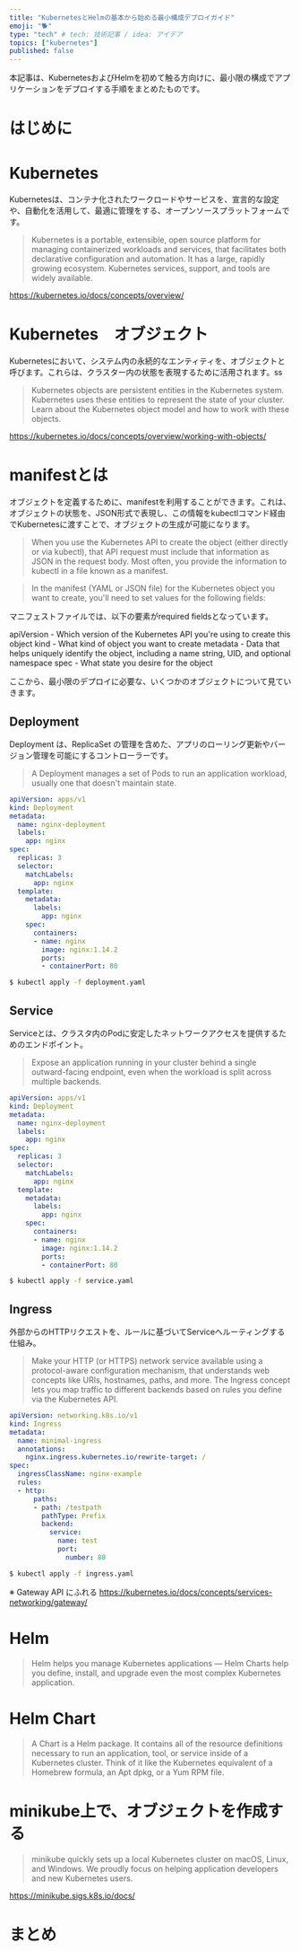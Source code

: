 ```yaml
---
title: "KubernetesとHelmの基本から始める最小構成デプロイガイド"
emoji: "🐕"
type: "tech" # tech: 技術記事 / idea: アイデア
topics: ["kubernetes"]
published: false
---
```


本記事は、KubernetesおよびHelmを初めて触る方向けに、最小限の構成でアプリケーションをデプロイする手順をまとめたものです。

# はじめに


# Kubernetes　
Kubernetesは、コンテナ化されたワークロードやサービスを、宣言的な設定や、自動化を活用して、最適に管理をする、オープンソースプラットフォームです。

> Kubernetes is a portable, extensible, open source platform for managing containerized workloads and services, that facilitates both declarative configuration and automation. It has a large, rapidly growing ecosystem. Kubernetes services, support, and tools are widely available.

https://kubernetes.io/docs/concepts/overview/

# Kubernetes　オブジェクト

Kubernetesにおいて、システム内の永続的なエンティティを、オブジェクトと呼びます。これらは、クラスター内の状態を表現するために活用されます。ss

> Kubernetes objects are persistent entities in the Kubernetes system. Kubernetes uses these entities to represent the state of your cluster. Learn about the Kubernetes object model and how to work with these objects.

https://kubernetes.io/docs/concepts/overview/working-with-objects/

# manifestとは
オブジェクトを定義するために、manifestを利用することができます。これは、オブジェクトの状態を、JSON形式で表現し、この情報をkubectlコマンド経由でKubernetesに渡すことで、オブジェクトの生成が可能になります。

> When you use the Kubernetes API to create the object (either directly or via kubectl), that API request must include that information as JSON in the request body. Most often, you provide the information to kubectl in a file known as a manifest.

> In the manifest (YAML or JSON file) for the Kubernetes object you want to create, you'll need to set values for the following fields:

マニフェストファイルでは、以下の要素がrequired fieldsとなっています。

apiVersion - Which version of the Kubernetes API you're using to create this object
kind - What kind of object you want to create
metadata - Data that helps uniquely identify the object, including a name string, UID, and optional namespace
spec - What state you desire for the object

ここから、最小限のデプロイに必要な、いくつかのオブジェクトについて見ていきます。

## Deployment

Deployment は、ReplicaSet の管理を含めた、アプリのローリング更新やバージョン管理を可能にするコントローラーです。

> A Deployment manages a set of Pods to run an application workload, usually one that doesn't maintain state.

```yaml:deployment.yaml
apiVersion: apps/v1
kind: Deployment
metadata:
  name: nginx-deployment
  labels:
    app: nginx
spec:
  replicas: 3
  selector:
    matchLabels:
      app: nginx
  template:
    metadata:
      labels:
        app: nginx
    spec:
      containers:
      - name: nginx
        image: nginx:1.14.2
        ports:
        - containerPort: 80
```


```bash
$ kubectl apply -f deployment.yaml
```

## Service

Serviceとは、クラスタ内のPodに安定したネットワークアクセスを提供するためのエンドポイント。

> Expose an application running in your cluster behind a single outward-facing endpoint, even when the workload is split across multiple backends.

```yaml:service.yaml
apiVersion: apps/v1
kind: Deployment
metadata:
  name: nginx-deployment
  labels:
    app: nginx
spec:
  replicas: 3
  selector:
    matchLabels:
      app: nginx
  template:
    metadata:
      labels:
        app: nginx
    spec:
      containers:
      - name: nginx
        image: nginx:1.14.2
        ports:
        - containerPort: 80
```

```bash
$ kubectl apply -f service.yaml
```
## Ingress

外部からのHTTPリクエストを、ルールに基づいてServiceへルーティングする仕組み。

> Make your HTTP (or HTTPS) network service available using a protocol-aware configuration mechanism, that understands web concepts like URIs, hostnames, paths, and more. The Ingress concept lets you map traffic to different backends based on rules you define via the Kubernetes API.

```yaml:ingress.yaml
apiVersion: networking.k8s.io/v1
kind: Ingress
metadata:
  name: minimal-ingress
  annotations:
    nginx.ingress.kubernetes.io/rewrite-target: /
spec:
  ingressClassName: nginx-example
  rules:
  - http:
      paths:
      - path: /testpath
        pathType: Prefix
        backend:
          service:
            name: test
            port:
              number: 80
```

```bash
$ kubectl apply -f ingress.yaml
```

※ Gateway API にふれる
https://kubernetes.io/docs/concepts/services-networking/gateway/

# Helm

> Helm helps you manage Kubernetes applications — Helm Charts help you define, install, and upgrade even the most complex Kubernetes application.

# Helm Chart

> A Chart is a Helm package. It contains all of the resource definitions necessary to run an application, tool, or service inside of a Kubernetes cluster. Think of it like the Kubernetes equivalent of a Homebrew formula, an Apt dpkg, or a Yum RPM file.

# minikube上で、オブジェクトを作成する

> minikube quickly sets up a local Kubernetes cluster on macOS, Linux, and Windows. We proudly focus on helping application developers and new Kubernetes users.

https://minikube.sigs.k8s.io/docs/

# まとめ
